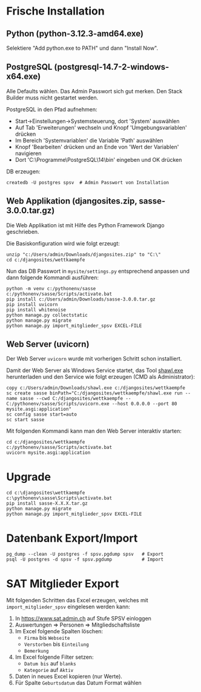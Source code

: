 Frische Installation
====================

Python (python-3.12.3-amd64.exe)
------
Selektiere "Add python.exe to PATH" und dann "Install Now".

PostgreSQL (postgresql-14.7-2-windows-x64.exe)
----------
Alle Defaults wählen. Das Admin Passwort sich gut merken. Den Stack Builder
muss nicht gestartet werden.

PostgreSQL in den Pfad aufnehmen:
- Start->Einstellungen->Systemsteuerung, dort 'System' auswählen
- Auf Tab 'Erweiterungen' wechseln und Knopf 'Umgebungsvariablen' drücken
- Im Bereich 'Systemvariablen' die Variable 'Path' auswählen
- Knopf 'Bearbeiten' drücken und an Ende von 'Wert der Variablen' navigieren
- Dort 'C:\Programme\PostgreSQL\14\bin' eingeben und OK drücken

DB erzeugen:

    createdb -U postgres spsv  # Admin Passwort von Installation

Web Applikation (djangosites.zip, sasse-3.0.0.tar.gz)
---------------
Die Web Applikation ist mit Hilfe des Python Framework Django geschrieben.

Die Basiskonfiguration wird wie folgt erzeugt:

    unzip "c:/Users/admin/Downloads/djangosites.zip" to "C:\"
    cd c:/djangosites/wettkaempfe

Nun das DB Passwort in `mysite/settings.py` entsprechend anpassen und dann
folgende Kommandi ausführen:

    python -m venv c:/pythonenv/sasse
    c:/pythonenv/sasse/Scripts/activate.bat
    pip install c:/Users/admin/Downloads/sasse-3.0.0.tar.gz
    pip install uvicorn
    pip install whitenoise
    python manage.py collectstatic
    python manage.py migrate
    python manage.py import_mitglieder_spsv EXCEL-FILE

Web Server (uvicorn)
----------
Der Web Server `uvicorn` wurde mit vorherigen Schritt schon installiert.

Damit der Web Server als Windows Service startet, das Tool
[shawl.exe](https://github.com/mtkennerly/shawl) herunterladen und den Service
wie folgt erzeugen (CMD als Administrator):

    copy c:/Users/admin/Downloads/shawl.exe c:/djangosites/wettkaempfe
    sc create sasse binPath="C:/djangosites/wettkaempfe/shawl.exe run --name sasse --cwd C:/djangosites/wettkaempfe -- C:/pythonenv/sasse/Scripts/uvicorn.exe --host 0.0.0.0 --port 80 mysite.asgi:application"
    sc config sasse start=auto
    sc start sasse


Mit folgenden Kommandi kann man den Web Server interaktiv starten:

    cd c:/djangosites/wettkaempfe
    c:/pythonenv/sasse/Scripts/activate.bat
    uvicorn mysite.asgi:application


Upgrade
=======

    cd c:\djangosites\wettkaempfe
    c:\pythonenv\sasse\Scripts\activate.bat
    pip install sasse-X.X.X.tar.gz
    python manage.py migrate
    python manage.py import_mitglieder_spsv EXCEL-FILE


Datenbank Export/Import
=======================

    pg_dump --clean -U postgres -f spsv.pgdump spsv   # Export
    psql -U postgres -d spsv -f spsv.pgdump           # Import


SAT Mitglieder Export
=====================

Mit folgenden Schritten das Excel erzeugen, welches mit
`import_mitglieder_spsv` eingelesen werden kann:

1. In https://www.sat.admin.ch auf Stufe SPSV einloggen
2. Auswertungen => Personen => Mitgliedschaftsliste
3. Im Excel folgende Spalten löschen:
    - `Firma` bis `Webseite`
    - `Verstorben` bis `Einteilung`
    - `Bemerkung`
4. Im Excel folgende Filter setzen:
    - `Datum bis` auf `blanks`
    - `Kategorie` auf `Aktiv`
5. Daten in neues Excel kopieren (nur Werte).
6. Für Spalte `Geburtsdatum` das Datum Format wählen
